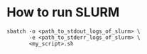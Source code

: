 # How to run SLURM

```
sbatch -o <path_to_stdout_logs_of_slurm> \
       -e <path_to_stderr_logs_of_slurm> \
       <my_script>.sh
```